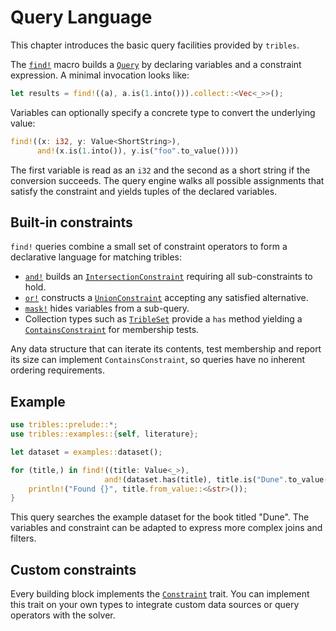 # Query Language

This chapter introduces the basic query facilities provided by `tribles`.

The [`find!`](crate::prelude::find) macro builds a [`Query`](crate::query::Query)
by declaring variables and a constraint expression.  A minimal invocation looks
like:

```rust
let results = find!((a), a.is(1.into())).collect::<Vec<_>>();
```

Variables can optionally specify a concrete type to convert the underlying
value:

```rust
find!((x: i32, y: Value<ShortString>),
      and!(x.is(1.into()), y.is("foo".to_value())))
```

The first variable is read as an `i32` and the second as a short string if the
conversion succeeds. The query engine walks all possible assignments that
satisfy the constraint and yields tuples of the declared variables.

## Built-in constraints

`find!` queries combine a small set of constraint operators to form a declarative
language for matching tribles:

- [`and!`](crate::prelude::and) builds an
  [`IntersectionConstraint`](crate::query::intersectionconstraint::IntersectionConstraint)
  requiring all sub-constraints to hold.
- [`or!`](crate::prelude::or) constructs a
  [`UnionConstraint`](crate::query::unionconstraint::UnionConstraint)
  accepting any satisfied alternative.
- [`mask!`](crate::prelude::mask) hides variables from a sub-query.
- Collection types such as [`TribleSet`](crate::tribleset::TribleSet) provide a
  `has` method yielding a
  [`ContainsConstraint`](crate::query::hashsetconstraint::ContainsConstraint) for
  membership tests.

Any data structure that can iterate its contents, test membership and report its
size can implement `ContainsConstraint`, so queries have no inherent ordering
requirements.

## Example

```rust
use tribles::prelude::*;
use tribles::examples::{self, literature};

let dataset = examples::dataset();

for (title,) in find!((title: Value<_>),
                     and!(dataset.has(title), title.is("Dune".to_value()))) {
    println!("Found {}", title.from_value::<&str>());
}
```

This query searches the example dataset for the book titled "Dune".  The
variables and constraint can be adapted to express more complex joins and
filters.

## Custom constraints

Every building block implements the
[`Constraint`](crate::query::Constraint) trait.  You can implement this trait on
your own types to integrate custom data sources or query operators with the
solver.
